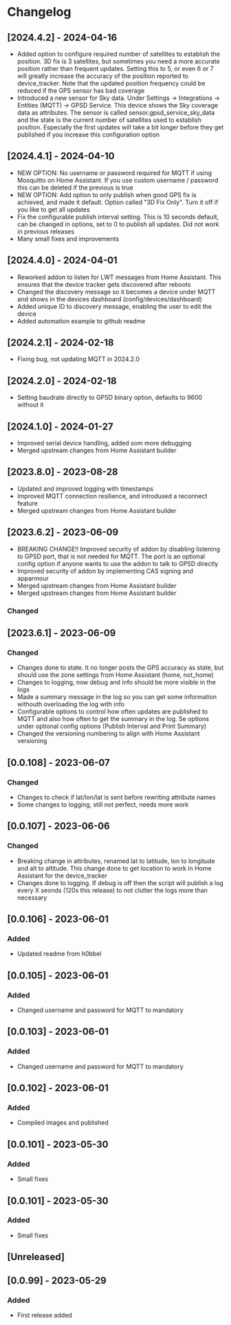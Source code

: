 # Changelog

## [2024.4.2] - 2024-04-16
 - Added option to configure required number of satellites to establish the position. 3D fix is 3 satellites, but sometimes you need a more accurate position rather than frequent updates. Setting this to 5, or even 6 or 7 will greatly increase the accuracy of the position reported to device_tracker. Note that the updated position frequency could be reduced if the GPS sensor has bad coverage
 - Introduced a new sensor for Sky data. Under Settings -> Integrations -> Entities (MQTT) -> GPSD Service. This device shows the Sky coverage data as attributes. The sensor is called sensor.gpsd_service_sky_data and the state is the current number of satellites used to establish position. Especially the first updates will take a bit longer before they get published if you increase this configuration option

## [2024.4.1] - 2024-04-10
 - NEW OPTION: No username or password required for MQTT if using Mosquitto on Home Assistant. If you use custom username / password this can be deleted if the previous is true
 - NEW OPTION: Add option to only publish when good GPS fix is achieved, and made it default. Option called "3D Fix Only". Turn it off if you like to get all updates
 - Fix the configurable publish interval setting. This is 10 seconds default, can be changed in options, set to 0 to publish all updates. Did not work in previous releases
 - Many small fixes and improvements


## [2024.4.0] - 2024-04-01
 - Reworked addon to listen for LWT messages from Home Assistant. This ensures that the device tracker gets discovered after reboots
 - Changed the discovery message so it becomes a device under MQTT and shows in the devices dashboard (config/devices/dashboard)
 - Added unique ID to discovery message, enabling the user to edit the device
 - Added automation example to github readme

## [2024.2.1] - 2024-02-18
 - Fixing bug, not updating MQTT in 2024.2.0

## [2024.2.0] - 2024-02-18
 - Setting baudrate directly to GPSD binary option, defaults to 9600 without it

## [2024.1.0] - 2024-01-27
 - Improved serial device handling, added som more debugging
 - Merged upstream changes from Home Assistant builder

## [2023.8.0] - 2023-08-28

- Updated and improved logging with timestamps
- Improved MQTT connection resilience, and introdused a reconnect feature
- Merged upstream changes from Home Assistant builder

## [2023.6.2] - 2023-06-09

- BREAKING CHANGE!! Improved security of addon by disabling listening to GPSD port, that is not needed for MQTT. The port is an optional config option if anyone wants to use the addon to talk to GPSD directly
- Improved security of addon by implementing CAS signing and apparmour
- Merged upstream changes from Home Assistant builder
- Merged upstream changes from Home Assistant builder

### Changed

## [2023.6.1] - 2023-06-09

### Changed

- Changes done to state. It no longer posts the GPS accuracy as state, but should use the zone settings from Home Assistant (home, not_home)
- Changes to logging, now debug and info should be more visible in the logs
- Made a summary message in the log so you can get some information withouth overloading the log with info
- Configurable options to control how often updates are published to MQTT and also how often to get the summary in the log. Se options under optional config options (Publish Interval and Print Summary)
- Changed the versioning numbering to align with Home Assistant versioning

## [0.0.108] - 2023-06-07

### Changed

- Changes to check if lat/lon/lat is sent before rewriting attribute names
- Some changes to logging, still not perfect, needs more work

## [0.0.107] - 2023-06-06

### Changed

- Breaking change in attributes, renamed lat to latitude, lon to longitude and alt to altitude. This change done to get location to work in Home Assistant for the device_tracker
- Changes done to logging. If debug is off then the script will publish a log every X seonds (120s this release) to not clutter the logs more than necessary

## [0.0.106] - 2023-06-01

### Added

- Updated readme from h0bbel


## [0.0.105] - 2023-06-01

### Added

- Changed username and password for MQTT to mandatory


## [0.0.103] - 2023-06-01

### Added

- Changed username and password for MQTT to mandatory

## [0.0.102] - 2023-06-01

### Added

- Compiled images and published

## [0.0.101] - 2023-05-30

### Added

- Small fixes

## [0.0.101] - 2023-05-30

### Added

- Small fixes

## [Unreleased]

## [0.0.99] - 2023-05-29

### Added

- First release added



